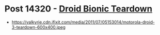 # Post 14320 - [Droid Bionic Teardown](https://www.ifixit.com/News/14320/droid-bionic-teardown)

- https://valkyrie.cdn.ifixit.com/media/2011/07/05153014/motorola-droid-3-teardown-600x400.jpeg
